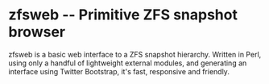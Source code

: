 zfsweb -- Primitive ZFS snapshot browser
========================================

zfsweb is a basic web interface to a ZFS snapshot hierarchy.  Written
in Perl, using only a handful of lightweight external modules, and
generating an interface using Twitter Bootstrap, it's fast, responsive
and friendly.
